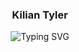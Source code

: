 <center>

<h3>Kilian Tyler</h2>

<!-- https://readme-typing-svg.demolab.com/demo/?pause=700&center=true&vCenter=true&height=30&lines=DevOps+Engineer;Dotfiles+Enthusiast;YAML+Janitor;Automation+Expert;Infrastructure+Operator;Pipeline+Optimizer;Cloud+Architect;CI%2FCD+Advocate;Dog+Owner;Cat+Owner -->
![Typing SVG](https://readme-typing-svg.demolab.com?font=Fira+Code&pause=700&center=true&vCenter=true&width=435&height=30&lines=DevOps+Engineer;Dotfiles+Enthusiast;YAML+Janitor;Automation+Expert;Infrastructure+Operator;Pipeline+Optimizer;Cloud+Architect;CI%2FCD+Advocate;Dog+Owner;Cat+Owner)

</center>